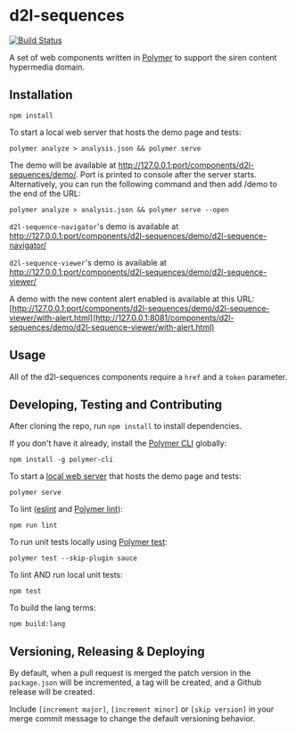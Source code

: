 # d2l-sequences
[![Build Status](https://www.travis-ci.com/BrightspaceHypermediaComponents/sequences.svg?branch=master)](https://www.travis-ci.com/BrightspaceHypermediaComponents/sequences)

A set of web components written in [Polymer](https://www.polymer-project.org) to support the siren content hypermedia domain.

## Installation

```shell
npm install
```

To start a local web server that hosts the demo page and tests:

 ```shell
polymer analyze > analysis.json && polymer serve
```

 The demo will be available at http://127.0.0.1:port/components/d2l-sequences/demo/. Port is printed to console after the server starts. Alternatively, you can run the following command and then add /demo to the end of the URL:

 ```shell
polymer analyze > analysis.json && polymer serve --open
```

`d2l-sequence-navigator`'s demo is available at http://127.0.0.1:port/components/d2l-sequences/demo/d2l-sequence-navigator/

`d2l-sequence-viewer`'s demo is available at http://127.0.0.1:port/components/d2l-sequences/demo/d2l-sequence-viewer/

A demo with the new content alert enabled is available at this URL: [http://127.0.0.1:port/components/d2l-sequences/demo/d2l-sequence-viewer/with-alert.html](http://127.0.0.1:8081/components/d2l-sequences/demo/d2l-sequence-viewer/with-alert.html)

## Usage

All of the d2l-sequences components require a `href` and a `token` parameter.

## Developing, Testing and Contributing

After cloning the repo, run `npm install` to install dependencies.

If you don't have it already, install the [Polymer CLI](https://www.polymer-project.org/2.0/docs/tools/polymer-cli) globally:

```shell
npm install -g polymer-cli
```

To start a [local web server](https://www.polymer-project.org/2.0/docs/tools/polymer-cli-commands#serve) that hosts the demo page and tests:

```shell
polymer serve
```

To lint ([eslint](http://eslint.org/) and [Polymer lint](https://www.polymer-project.org/2.0/docs/tools/polymer-cli-commands#lint)):

```shell
npm run lint
```

To run unit tests locally using [Polymer test](https://www.polymer-project.org/2.0/docs/tools/polymer-cli-commands#tests):

```shell
polymer test --skip-plugin sauce
```

To lint AND run local unit tests:

```shell
npm test
```

To build the lang terms:

```shell
npm build:lang
```

## Versioning, Releasing & Deploying

By default, when a pull request is merged the patch version in the `package.json` will be incremented, a tag will be created, and a Github release will be created.

Include `[increment major]`, `[increment minor]` or `[skip version]` in your merge commit message to change the default versioning behavior.
